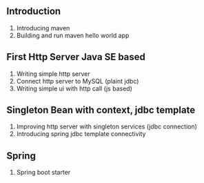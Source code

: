 ## Introduction
1. Introducing maven
2. Building and run maven hello world app
## First Http Server Java SE based
1. Writing simple http server
2. Connect http server to MySQL (plaint jdbc)
3. Writing simple ui with http call (js based)
## Singleton Bean with context, jdbc template
1. Improving http server with singleton services (jdbc connection)
2. Introducing spring jdbc template connectivity
## Spring
1. Spring boot starter